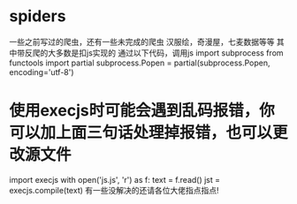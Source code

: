 # spiders
一些之前写过的爬虫，还有一些未完成的爬虫
汉服绘，奇漫屋，七麦数据等等
其中带反爬的大多数是扣js实现的
通过以下代码，调用js
import subprocess
from functools import partial
subprocess.Popen = partial(subprocess.Popen, encoding='utf-8')
# 使用execjs时可能会遇到乱码报错，你可以加上面三句话处理掉报错，也可以更改源文件
import execjs
with open('js.js', 'r') as f:
    text = f.read()
    jst = execjs.compile(text)
有一些没解决的还请各位大佬指点指点!
